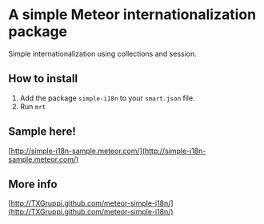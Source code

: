 # A simple Meteor internationalization package

Simple internationalization using collections and session.

## How to install

1. Add the package `simple-i18n` to your `smart.json` file.
2. Run `mrt`

## Sample here!

[http://simple-i18n-sample.meteor.com/](http://simple-i18n-sample.meteor.com/)

## More info

[http://TXGruppi.github.com/meteor-simple-i18n/](http://TXGruppi.github.com/meteor-simple-i18n/)